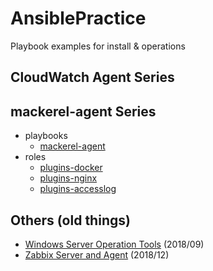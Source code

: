 # AnsiblePractice

Playbook examples for install & operations

## CloudWatch Agent Series


## mackerel-agent Series
- playbooks
    - [mackerel-agent](mackerel-fundamental/playbooks/mackerel-agent)
- roles
    - [plugins-docker](mackerel-fundamental/roles/mackerel-agent-plugins_docker)
    - [plugins-nginx](mackerel-fundamental/roles/mackerel-agent-plugins_nginx)
    - [plugins-accesslog](mackerel-fundamental/roles/mackerel-agent-plugins_accesslog)

## Others (old things)
- [Windows Server Operation Tools](operation/windows) (2018/09)
- [Zabbix Server and Agent](gcp-01) (2018/12)